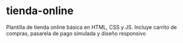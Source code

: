 # tienda-online
Plantilla de tienda online básica en HTML, CSS y JS. Incluye carrito de compras, pasarela de pago simulada y diseño responsivo
